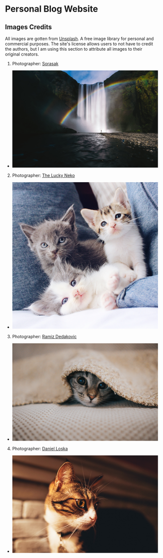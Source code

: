 # Personal Blog Website

## Images Credits
All images are gotten from [Unsplash](https://unsplash.com/). A free image library for personal and commercial purposes. The site's license allows users to not have to credit the authors, but I am using this section to attribute all images to their original creators.

1. Photographer: [Sorasak](https://unsplash.com/@boontohhgraphy)

- [![Sorasak Unsplash](image/sorasak-unsplash.jpg)](https://images.unsplash.com/photo-1491208398995-9efd0c571430?ixlib=rb-1.2.1&ixid=eyJhcHBfaWQiOjEyMDd9&auto=format&fit=crop&w=500&q=60)

2. Photographer: [The Lucky Neko](https://unsplash.com/@theluckyneko)

- [![LuckyNeko1](image/lucky-neko-unsplash.jpg)](https://unsplash.com/photos/rplhB9mYF48)

3. Photographer: [Ramiz Dedakovic](https://unsplash.com/@ramche)

- [![Blanket kitty](image/ramiz-dedakovic-unsplash.jpg)](https://unsplash.com/photos/jerh2Nj1XWY)

4. Photographer: [Daniel Loska](https://unsplash.com/@magruder)

- [![Bright Eyes](image/daniel-loska-unsplash.jpg)](https://unsplash.com/photos/0OFRHebhBzk)

